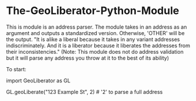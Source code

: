 # The-GeoLiberator-Python-Module
This is module is an address parser.
The module takes in an address as an argument and outputs a standardized version.
Otherwise, 'OTHER' will be the output.
"It is alike a liberal because it takes in any variant addresses indiscriminately.
And it is a liberator because it liberates the addresses from their inconsistencies."
(Note: This module does not do address validation but it will parse any address you throw at it to the best of its ability)

To start:

import GeoLiberator as GL

GL.geoLiberate("123 Example St", 2) # '2' to parse a full address